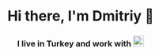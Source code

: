 <h1 align="center">Hi there, I'm Dmitriy 👋</h1>
<h3 align="center">I live in Turkey and work with 
<img src="https://img.shields.io/badge/python-3670A0?style=for-the-badge&logo=python&logoColor=ffdd54" height="22"/></h3>
